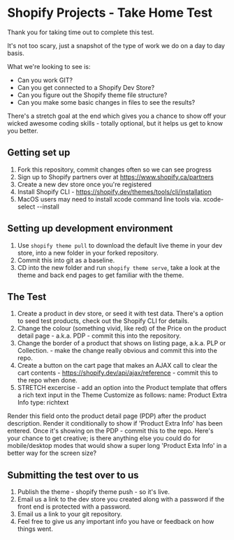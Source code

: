 # Shopify Projects - Take Home Test

Thank you for taking time out to complete this test.

It's not too scary, just a snapshot of the type of work we do on a day to day basis.

What we're looking to see is:

- Can you work GIT?
- Can you get connected to a Shopify Dev Store?
- Can you figure out the Shopify theme file structure?
- Can you make some basic changes in files to see the results?

There's a stretch goal at the end which gives you a chance to show off your wicked awesome coding skills - totally optional, but it helps us get to know you better.

## Getting set up

1. Fork this repository, commit changes often so we can see progress
2. Sign up to Shopify partners over at https://www.shopify.ca/partners
3. Create a new dev store once you're registered
4. Install Shopify CLI - https://shopify.dev/themes/tools/cli/installation
5. MacOS users may need to install xcode command line tools via.  xcode-select --install

## Setting up development environment

1. Use `shopify theme pull` to download the default live theme in your dev store, into a new folder in your forked repository.
2. Commit this into git as a baseline.
3. CD into the new folder and run `shopify theme serve`, take a look at the theme and back end pages to get familiar with the theme.

## The Test

1. Create a product in dev store, or seed it with test data. There's a option to seed test products, check out the Shopify CLI for details.
2. Change the colour (something vivid, like red) of the Price on the product detail page - a.k.a. PDP - commit this into the repository.
3. Change the border of a product that shows on listing page, a.k.a. PLP or Collection. - make the change really obvious and commit this into the repo.
4. Create a button on the cart page that makes an AJAX call to clear the cart contents - https://shopify.dev/api/ajax/reference - commit this to the repo when done.
5. STRETCH excercise - add an option into the Product template that offers a rich text input in the Theme Customize as follows:
   name: Product Extra Info
   type: richtext

Render this field onto the product detail page (PDP) after the product description. Render it conditionally to show if 'Product Extra Info' has been entered. Once it's showing on the PDP - commit this to the repo.
Here's your chance to get creative; is there anything else you could do for mobile/desktop modes that would show a super long 'Product Exta Info' in a better way for the screen size?

## Submitting the test over to us

1. Publish the theme - shopify theme push - so it's live.
1. Email us a link to the dev store you created along with a password if the front end is protected with a password.
2. Email us a link to your git repository.
3. Feel free to give us any important info you have or feedback on how things went.
